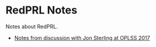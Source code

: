 # RedPRL Notes
Notes about RedPRL.

* [Notes from discussion with Jon Sterling at OPLSS 2017](Discussion-2017-06-27.md)
